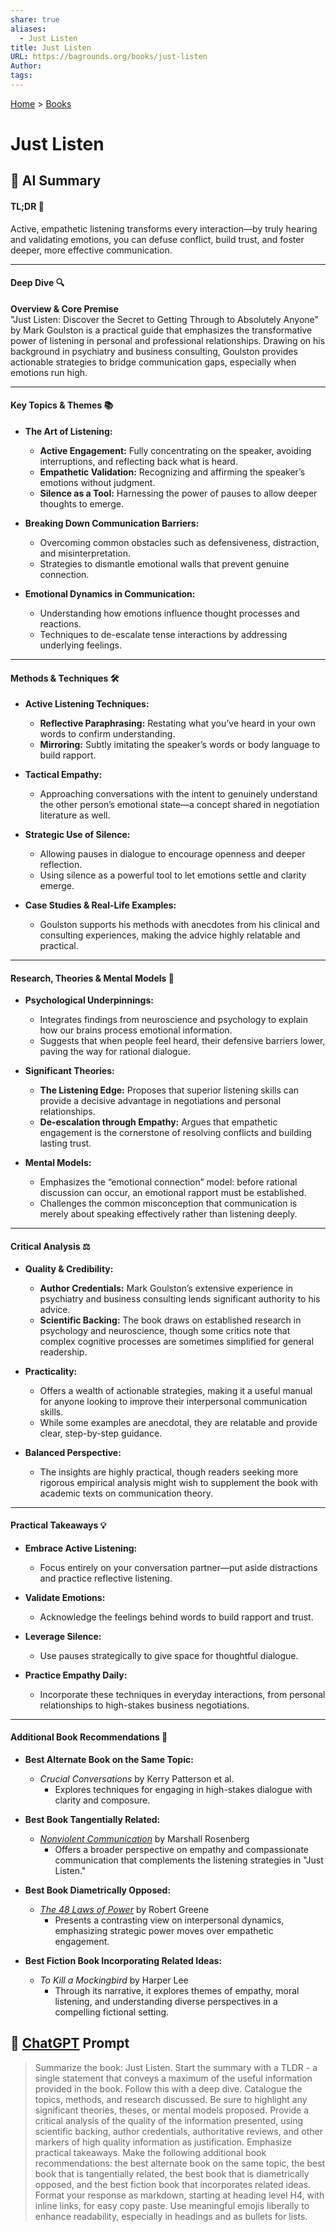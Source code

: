 ```yaml
---
share: true
aliases:
  - Just Listen
title: Just Listen
URL: https://bagrounds.org/books/just-listen
Author: 
tags: 
---
```

[Home](../index.md) > [Books](./index.md)  
# Just Listen  
## 🤖 AI Summary  
#### TL;DR 🚀  
Active, empathetic listening transforms every interaction—by truly hearing and validating emotions, you can defuse conflict, build trust, and foster deeper, more effective communication.  
  
---  
  
#### Deep Dive 🔍  
**Overview & Core Premise**    
"Just Listen: Discover the Secret to Getting Through to Absolutely Anyone" by Mark Goulston is a practical guide that emphasizes the transformative power of listening in personal and professional relationships. Drawing on his background in psychiatry and business consulting, Goulston provides actionable strategies to bridge communication gaps, especially when emotions run high.  
  
---  
  
#### Key Topics & Themes 📚  
- **The Art of Listening:**    
  - **Active Engagement:** Fully concentrating on the speaker, avoiding interruptions, and reflecting back what is heard.    
  - **Empathetic Validation:** Recognizing and affirming the speaker’s emotions without judgment.    
  - **Silence as a Tool:** Harnessing the power of pauses to allow deeper thoughts to emerge.  
  
- **Breaking Down Communication Barriers:**    
  - Overcoming common obstacles such as defensiveness, distraction, and misinterpretation.    
  - Strategies to dismantle emotional walls that prevent genuine connection.  
  
- **Emotional Dynamics in Communication:**    
  - Understanding how emotions influence thought processes and reactions.    
  - Techniques to de-escalate tense interactions by addressing underlying feelings.  
  
---  
  
#### Methods & Techniques 🛠️  
- **Active Listening Techniques:**    
  - **Reflective Paraphrasing:** Restating what you’ve heard in your own words to confirm understanding.    
  - **Mirroring:** Subtly imitating the speaker’s words or body language to build rapport.  
    
- **Tactical Empathy:**    
  - Approaching conversations with the intent to genuinely understand the other person’s emotional state—a concept shared in negotiation literature as well.  
  
- **Strategic Use of Silence:**    
  - Allowing pauses in dialogue to encourage openness and deeper reflection.    
  - Using silence as a powerful tool to let emotions settle and clarity emerge.  
  
- **Case Studies & Real-Life Examples:**    
  - Goulston supports his methods with anecdotes from his clinical and consulting experiences, making the advice highly relatable and practical.  
  
---  
  
#### Research, Theories & Mental Models 🧠  
- **Psychological Underpinnings:**    
  - Integrates findings from neuroscience and psychology to explain how our brains process emotional information.    
  - Suggests that when people feel heard, their defensive barriers lower, paving the way for rational dialogue.  
  
- **Significant Theories:**    
  - **The Listening Edge:** Proposes that superior listening skills can provide a decisive advantage in negotiations and personal relationships.    
  - **De-escalation through Empathy:** Argues that empathetic engagement is the cornerstone of resolving conflicts and building lasting trust.  
  
- **Mental Models:**    
  - Emphasizes the “emotional connection” model: before rational discussion can occur, an emotional rapport must be established.    
  - Challenges the common misconception that communication is merely about speaking effectively rather than listening deeply.  
  
---  
  
#### Critical Analysis ⚖️  
- **Quality & Credibility:**    
  - **Author Credentials:** Mark Goulston’s extensive experience in psychiatry and business consulting lends significant authority to his advice.    
  - **Scientific Backing:** The book draws on established research in psychology and neuroscience, though some critics note that complex cognitive processes are sometimes simplified for general readership.  
  
- **Practicality:**    
  - Offers a wealth of actionable strategies, making it a useful manual for anyone looking to improve their interpersonal communication skills.    
  - While some examples are anecdotal, they are relatable and provide clear, step-by-step guidance.  
  
- **Balanced Perspective:**    
  - The insights are highly practical, though readers seeking more rigorous empirical analysis might wish to supplement the book with academic texts on communication theory.  
  
---  
  
#### Practical Takeaways 💡  
- **Embrace Active Listening:**    
  - Focus entirely on your conversation partner—put aside distractions and practice reflective listening.    
  
- **Validate Emotions:**    
  - Acknowledge the feelings behind words to build rapport and trust.    
  
- **Leverage Silence:**    
  - Use pauses strategically to give space for thoughtful dialogue.    
  
- **Practice Empathy Daily:**    
  - Incorporate these techniques in everyday interactions, from personal relationships to high-stakes business negotiations.  
  
---  
  
#### Additional Book Recommendations 📖  
- **Best Alternate Book on the Same Topic:**    
  - *Crucial Conversations* by Kerry Patterson et al.    
    - Explores techniques for engaging in high-stakes dialogue with clarity and composure.  
  
- **Best Book Tangentially Related:**    
  - *[Nonviolent Communication](./nonviolent-communication.md)* by Marshall Rosenberg    
    - Offers a broader perspective on empathy and compassionate communication that complements the listening strategies in "Just Listen."  
  
- **Best Book Diametrically Opposed:**    
  - *[The 48 Laws of Power](./the-48-laws-of-power.md)* by Robert Greene    
    - Presents a contrasting view on interpersonal dynamics, emphasizing strategic power moves over empathetic engagement.  
  
- **Best Fiction Book Incorporating Related Ideas:**    
  - *To Kill a Mockingbird* by Harper Lee    
    - Through its narrative, it explores themes of empathy, moral listening, and understanding diverse perspectives in a compelling fictional setting.  
  
## 💬 [ChatGPT](https://chat.com) Prompt  
> Summarize the book: Just Listen. Start the summary with a TLDR - a single statement that conveys a maximum of the useful information provided in the book. Follow this with a deep dive. Catalogue the topics, methods, and research discussed. Be sure to highlight any significant theories, theses, or mental models proposed. Provide a critical analysis of the quality of the information presented, using scientific backing, author credentials, authoritative reviews, and other markers of high quality information as justification. Emphasize practical takeaways. Make the following additional book recommendations: the best alternate book on the same topic, the best book that is tangentially related, the best book that is diametrically opposed, and the best fiction book that incorporates related ideas. Format your response as markdown, starting at heading level H4, with inline links, for easy copy paste. Use meaningful emojis liberally to enhance readability, especially in headings and as bullets for lists.  
